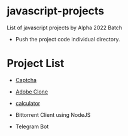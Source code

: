 # javascript-projects

List of javascript projects by Alpha 2022 Batch

- Push the project code individual directory.

# Project List

- <a href="https://github.com/HemansAI/javascript-projects/tree/main/captcha-generator"> Captcha</a> <br>
- <a href="https://github.com/HemansAI/javascript-projects/tree/main/ADOBE%20CLONE">Adobe Clone</a>
- <a href="https://github.com/HemansAI/javascript-projects/tree/main/calculator">calculator</a>



- Bittorrent Client using NodeJS
- Telegram Bot
